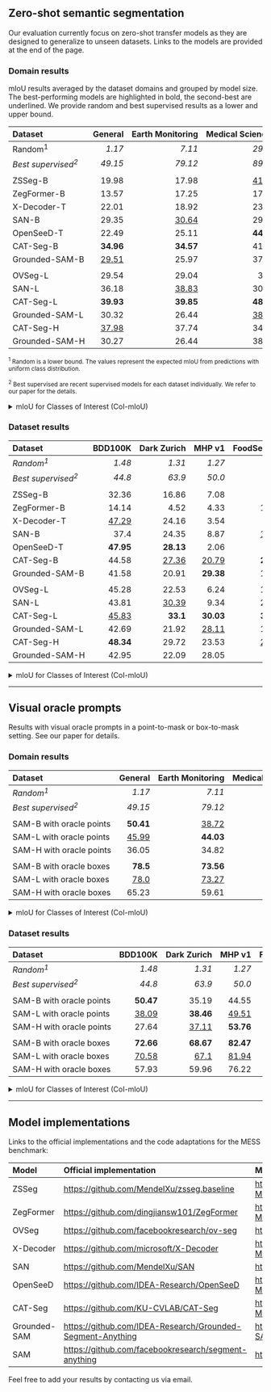 ## Zero-shot semantic segmentation

Our evaluation currently focus on zero-shot transfer models as they are designed to generalize to unseen datasets. Links to the models are provided at the end of the page.

### Domain results

mIoU results averaged by the dataset domains and grouped by model size. The best-performing models are highlighted in bold, the second-best are underlined. We provide random and best supervised results as a lower and upper bound.

| Dataset                       |   <nobr>General</nobr> | <nobr>Earth Monitoring</nobr>   | <nobr>Medical Sciences</nobr>   | <nobr>Engineering</nobr>   | <nobr>Agriculture and Biology</nobr>   |   <nobr>Mean</nobr> |
|:------------------------------|-----------------------:|--------------------------------:|--------------------------------:|---------------------------:|---------------------------------------:|--------------------:|
| <nobr>Random<sup>1</sup></nobr>         | *1.17*                 | *7.11*                          | *29.51*                         | *11.71*                    | *6.14*                                 |             *10.27* |
| *Best supervised<sup>2</sup>* |                *49.15* |              *79.12* |              *89.49* |       *67.66* |                     *81.94* |             *71.13* |
|                               |                       |
| <nobr>ZSSeg-B</nobr>        | 19.98                  | 17.98                           | <u>41.82</u>                    | 14.0                       | 22.32                                  |               22.73 |
| <nobr>ZegFormer-B</nobr>    | 13.57                  | 17.25                           | 17.47                           | 17.92                      | <u>25.78</u>                           |               17.57 |
| <nobr>X-Decoder-T</nobr>    | 22.01                  | 18.92                           | 23.28                           | 15.31                      | 18.17                                  |                19.8 |
| <nobr>SAN-B</nobr>          | 29.35                  | <u>30.64</u>                    | 29.85                           | 23.58                      | 15.07                                  |               26.74 |
| <nobr>OpenSeeD-T</nobr>     | 22.49                  | 25.11                           | **44.44**                       | 16.5                       | 10.35                                  |               24.33 |
| <nobr>CAT-Seg-B</nobr>      | **34.96**              | **34.57**                       | 41.65                           | <u>26.26</u>               | **29.32**                              |           **33.74** |
| <nobr>Grounded-SAM-B</nobr> | <u>29.51</u>           | 25.97                           | 37.38                           | **29.51**                  | 17.66                                  |        <u>28.52</u> |
| | |
| <nobr>OVSeg-L</nobr>        | 29.54                  | 29.04                           | 31.9                            | 14.16                      | 28.64                                  |               26.94 |
| <nobr>SAN-L</nobr>          | 36.18                  | <u>38.83</u>                    | 30.27                           | 16.95                      | 20.41                                  |               30.06 |
| <nobr>CAT-Seg-L</nobr>      | **39.93**              | **39.85**                       | **48.49**                       | 26.04                      | <u>34.06</u>                           |           **38.14** |
| <nobr>Grounded-SAM-L</nobr> | 30.32                  | 26.44                           | <u>38.69</u>                    | **29.25**                  | 17.73                                  |               29.05 |
| <nobr>CAT-Seg-H</nobr>      | <u>37.98</u>           | 37.74                           | 34.65                           | <u>29.04</u>               | **37.76**                              |        <u>35.66</u> |
| <nobr>Grounded-SAM-H</nobr> | 30.27                  | 26.44                           | 38.45                           | 28.16                      | 17.67                                  |               28.78 |

<small><sup>1</sup> Random is a lower bound. The values represent the expected mIoU from predictions with uniform class distribution.</small>

<small><sup>2</sup> Best supervised are recent supervised models for each dataset individually. We refer to our paper for the details.</small>

<details>
<summary>mIoU for Classes of Interest (CoI-mIoU)</summary>

| Dataset     | <nobr>General</nobr>   | <nobr>Earth Monitoring</nobr>   | <nobr>Medical Sciences</nobr>   | <nobr>Engineering</nobr>   | <nobr>Agriculture and Biology</nobr>   |  <nobr>Mean</nobr>   |
|:------------:|-----------------------:|--------------------------------:|--------------------------------:|---------------------------:|---------------------------------------:|--------------------:|
| *Random<sup>1</sup>*      | *1.04*                 | *6.22*                          | *13.87*                         | *3.15*                     | *2.66*                                 |        *5.15*        |
| | |
| <nobr>ZSSeg-B</nobr>        | 19.25                  | 11.91                           | 13.31                           | 3.9                        | 12.76                                  | 12.83               |
| <nobr>ZegFormer-B</nobr>    | 12.91                  | 8.83                            | 17.79                           | 3.1                        | <u>19.21</u>                           | 11.94               |
| <nobr>X-Decoder-T</nobr>    | 21.29                  | 19.36                           | 19.85                           | 4.38                       | 10.1                                   | 15.99               |
| <nobr>SAN-B</nobr>          | <u>28.79</u>           | **26.01**                       | <u>27.15</u>                    | 4.58                       | 15.17                                  | <u>21.6</u>         |
| <nobr>OpenSeeD-T</nobr>     | 22.78                  | 22.75                           | 11.01                           | 2.21                       | 7.83                                   | 14.85               |
| <nobr>CAT-Seg-B</nobr>      | **34.17**              | <u>24.16</u>                    | **30.94**                       | **8.24**                   | **20.43**                              | **24.72**           |
| <nobr>Grounded-SAM-B</nobr> | 28.67                  | 15.57                           | 9.73                            | <u>6.88</u>                | 6.3                                    | 15.24               |
| | |
| <nobr>OVSeg-L</nobr>        | 28.98                  | 24.93                           | 28.41                           | 5.22                       | 19.81                                  | 22.39               |
| <nobr>SAN-L</nobr>          | 35.66                  | **33.44**                       | <u>28.55</u>                    | 5.02                       | 21.68                                  | 26.39               |
| <nobr>CAT-Seg-L</nobr>      | **39.39**              | 30.03                           | **35.07**                       | **9.78**                   | <u>24.56</u>                           | **29.07**           |
| <nobr>Grounded-SAM-L</nobr> | 29.5                   | 16.05                           | 11.52                           | 6.74                       | 6.39                                   | 15.89               |
| <nobr>CAT-Seg-H</nobr>      | <u>37.43</u>           | <u>30.3</u>                     | 27.98                           | <u>9.71</u>                | **31.79**                              | <u>28.28</u>        |
| <nobr>Grounded-SAM-H</nobr> | 29.46                  | 16.06                           | 11.06                           | 5.04                       | 6.33                                   | 15.47               |

</details>


### Dataset results

| Dataset                       | <nobr>BDD100K</nobr>   | <nobr>Dark Zurich</nobr>   | <nobr>MHP v1</nobr>   | <nobr>FoodSeg103</nobr>   | <nobr>ATLANTIS</nobr>   | <nobr>DRAM</nobr>   | <nobr>iSAID</nobr>   | <nobr>ISPRS Potsdam</nobr>   | <nobr>WorldFloods</nobr>   | <nobr>FloodNet</nobr>   | <nobr>UAVid</nobr>   | <nobr>Kvasir-Instrument</nobr>   | <nobr>CHASE DB1</nobr>   | <nobr>CryoNuSeg</nobr>   | <nobr>PAXRay-4</nobr>   | <nobr>Corrosion CS</nobr>   | <nobr>DeepCrack</nobr>   | <nobr>PST900</nobr>   | <nobr>ZeroWaste-f</nobr>   | <nobr>SUIM</nobr>   | <nobr>CUB-200</nobr>   | <nobr>CWFID</nobr>   |   <nobr>Mean</nobr> |
|:------------------------------|-----------------------:|---------------------------:|----------------------:|--------------------------:|------------------------:|--------------------:|---------------------:|-----------------------------:|---------------------------:|------------------------:|---------------------:|---------------------------------:|-------------------------:|-------------------------:|------------------------:|----------------------------:|-------------------------:|----------------------:|---------------------------:|--------------------:|-----------------------:|---------------------:|--------------------:|
| *Random<sup>1</sup>*          | *1.48*                 | *1.31*                     | *1.27*                | *0.23*                    | *0.56*                  | *2.16*              | *0.56*               | *8.02*                       | *18.43*                    | *3.39*                  | *5.18*               | *27.99*                          | *27.25*                  | *31.25*                  | *31.53*                 | *9.3*                       | *26.52*                  | *4.52*                | *6.49*                     | *5.3*               | *0.06*                 | *13.08*              |             *10.27* |
| *Best supervised<sup>2</sup>* | *44.8* | *63.9* | *50.0* | *45.1* |    *42.22* | *45.71* | *65.3* |         *87.56* |       *92.71* |    *82.22* | *67.8* | *93.7* |     *97.05* |     *73.45* |    *93.77* |        *49.92* | *85.9* | *82.3* | *52.5* | *74.0* | *84.6* | *87.23* |             *70.99* |
|                               |
| <nobr>ZSSeg-B</nobr>          | 32.36                  | 16.86                      | 7.08                  | 8.17                      | 22.19                   | 33.19               | 3.8                  | 11.57                        | 23.25                      | 20.98                   | 30.27                | 46.93                            | <u>37.0</u>              | **38.7**                 | <u>44.66</u>            | 3.06                        | 25.39                    | 18.76                 | 8.78                       | <u>30.16</u>        | 4.35                   | 32.46                |               22.73 |
| <nobr>ZegFormer-B</nobr>      | 14.14                  | 4.52                       | 4.33                  | 10.01                     | 18.98                   | 29.45               | 2.68                 | 14.04                        | 25.93                      | 22.74                   | 20.84                | 27.39                            | 12.47                    | 11.94                    | 18.09                   | 4.78                        | 29.77                    | 19.63                 | 17.52                      | 28.28               | <u>16.8</u>            | 32.26                |               17.57 |
| <nobr>X-Decoder-T</nobr>      | <u>47.29</u>           | 24.16                      | 3.54                  | 2.61                      | 27.51                   | 26.95               | 2.43                 | 31.47                        | 26.23                      | 8.83                    | 25.65                | 55.77                            | 10.16                    | 11.94                    | 15.23                   | 1.72                        | 24.65                    | 19.44                 | 15.44                      | 24.75               | 0.51                   | 29.25                |                19.8 |
| <nobr>SAN-B</nobr>            | 37.4                   | 24.35                      | 8.87                  | <u>19.27</u>              | **36.51**               | 49.68               | 4.77                 | <u>37.56</u>                 | 31.75                      | **37.44**               | **41.65**            | <u>69.88</u>                     | 17.85                    | 11.95                    | 19.73                   | 3.13                        | <u>50.27</u>             | 19.67                 | **21.27**                  | 22.64               | **16.91**              | 5.67                 |               26.74 |
| <nobr>OpenSeeD-T</nobr>       | **47.95**              | **28.13**                  | 2.06                  | 9.0                       | 18.55                   | 29.23               | 1.45                 | 31.07                        | 30.11                      | 23.14                   | 39.78                | 59.69                            | **46.68**                | 33.76                    | 37.64                   | 13.38                       | 47.84                    | 2.5                   | 2.28                       | 19.45               | 0.13                   | 11.47                |               24.33 |
| <nobr>CAT-Seg-B</nobr>        | 44.58                  | <u>27.36</u>               | <u>20.79</u>          | **21.54**                 | <u>33.08</u>            | **62.42**           | **15.75**            | **41.89**                    | **39.47**                  | <u>35.12</u>            | <u>40.62</u>         | **70.68**                        | 25.38                    | 25.63                    | **44.94**               | <u>13.76</u>                | 49.14                    | <u>21.32</u>          | <u>20.83</u>               | **39.1**            | 3.4                    | **45.47**            |           **33.74** |
| <nobr>Grounded-SAM-B</nobr>   | 41.58                  | 20.91                      | **29.38**             | 10.48                     | 17.33                   | <u>57.38</u>        | <u>12.22</u>         | 26.68                        | <u>33.41</u>               | 19.19                   | 38.34                | 46.82                            | 23.56                    | <u>38.06</u>             | 41.07                   | **20.88**                   | **59.02**                | **21.39**             | 16.74                      | 14.13               | 0.43                   | <u>38.41</u>         |        <u>28.52</u> |
|                               |
| <nobr>OVSeg-L</nobr>          | 45.28                  | 22.53                      | 6.24                  | 16.43                     | 33.44                   | 53.33               | 8.28                 | 31.03                        | 31.48                      | 35.59                   | 38.8                 | 71.13                            | 20.95                    | 13.45                    | 22.06                   | 6.82                        | 16.22                    | <u>21.89</u>          | 11.71                      | 38.17               | 14.0                   | 33.76                |               26.94 |
| <nobr>SAN-L</nobr>            | 43.81                  | <u>30.39</u>               | 9.34                  | 24.46                     | **40.66**               | **68.44**           | 11.77                | **51.45**                    | <u>48.24</u>               | 39.26                   | **43.41**            | <u>72.18</u>                     | 7.64                     | 11.94                    | 29.33                   | 6.83                        | 23.65                    | 19.01                 | 18.32                      | 40.01               | <u>19.3</u>            | 1.91                 |               30.06 |
| <nobr>CAT-Seg-L</nobr>        | <u>45.83</u>           | **33.1**                   | **30.03**             | **30.47**                 | 33.6                    | <u>66.54</u>        | **16.09**            | <u>51.42</u>                 | **49.86**                  | <u>39.84</u>            | <u>42.02</u>         | **79.4**                         | 24.99                    | 35.06                    | **54.5**                | 16.87                       | 31.42                    | **25.26**             | **30.62**                  | **53.94**           | 9.24                   | <u>39.0</u>          |           **38.14** |
| <nobr>Grounded-SAM-L</nobr>   | 42.69                  | 21.92                      | <u>28.11</u>          | 10.76                     | 17.63                   | 60.8                | 12.38                | 27.76                        | 33.4                       | 19.28                   | 39.37                | 47.32                            | **25.16**                | **38.06**                | <u>44.22</u>            | **20.88**                   | **58.21**                | 21.23                 | 16.67                      | 14.3                | 0.43                   | 38.47                |               29.05 |
| <nobr>CAT-Seg-H</nobr>        | **48.34**              | 29.72                      | 23.53                 | <u>29.06</u>              | <u>40.43</u>            | 56.78               | 9.04                 | 49.37                        | 47.92                      | **40.98**               | 41.36                | 70.7                             | 13.37                    | 12.82                    | 41.72                   | 12.17                       | <u>57.69</u>             | 19.61                 | <u>26.71</u>               | <u>47.8</u>         | **19.49**              | **45.99**            |        <u>35.66</u> |
| <nobr>Grounded-SAM-H</nobr>   | 42.95                  | 22.09                      | 28.05                 | 9.97                      | 17.68                   | 60.86               | <u>12.44</u>         | 27.79                        | 33.23                      | 19.31                   | 39.41                | 46.97                            | <u>25.13</u>             | **38.06**                | 43.64                   | **20.88**                   | 53.74                    | 21.34                 | 16.68                      | 14.3                | 0.43                   | 38.29                |               28.78 |

<details>
<summary>mIoU for Classes of Interest (CoI-mIoU)</summary>

| Dataset                     | <nobr>BDD100K</nobr>   | <nobr>Dark Zurich</nobr>   | <nobr>MHP v1</nobr>   | <nobr>FoodSeg103</nobr>   | <nobr>ATLANTIS</nobr>   | <nobr>DRAM</nobr>   | <nobr>iSAID</nobr>   | <nobr>ISPRS Potsdam</nobr>   | <nobr>WorldFloods</nobr>   | <nobr>FloodNet</nobr>   | <nobr>UAVid</nobr>   | <nobr>Kvasir-Instrument</nobr>   | <nobr>CHASE DB1</nobr>   | <nobr>CryoNuSeg</nobr>   | <nobr>PAXRay-4</nobr>   | <nobr>Corrosion CS</nobr>   | <nobr>DeepCrack</nobr>   | <nobr>PST900</nobr>   | <nobr>ZeroWaste-f</nobr>   | <nobr>SUIM</nobr>   | <nobr>CUB-200</nobr>   | <nobr>CWFID</nobr>   |   <nobr>Mean</nobr> |
|:----------------------------|-----------------------:|---------------------------:|----------------------:|--------------------------:|------------------------:|--------------------:|---------------------:|-----------------------------:|---------------------------:|------------------------:|---------------------:|---------------------------------:|-------------------------:|-------------------------:|------------------------:|----------------------------:|-------------------------:|----------------------:|---------------------------:|--------------------:|-----------------------:|---------------------:|--------------------:|
| *Random<sup>1</sup>*        | *1.48*                 | *1.28*                     | *1.06*                | *0.22*                    | *0.56*                  | *1.62*              | *0.18*               | *8.87*                       | *15.35*                    | *1.83*                  | *4.84*               | *8.38*                           | *6.22*                   | *19.28*                  | *21.58*                 | *4.46*                      | *4.15*                   | *0.67*                | *3.33*                     | *4.53*              | *0.06*                 | *3.38*               |              *5.15* |
|                             | |
| <nobr>ZSSeg-B</nobr>        | 32.36                  | 17.75                      | 4.33                  | 8.16                      | 22.19                   | 30.71               | 2.2                  | 13.35                        | 7.13                       | 3.12                    | 33.74                | 2.77                             | **10.93**                | 3.25                     | <u>36.3</u>             | 3.92                        | 4.49                     | 0.93                  | 6.24                       | 29.63               | 4.35                   | 4.29                 |               12.83 |
| <nobr>ZegFormer-B</nobr>    | 14.14                  | 4.72                       | 4.08                  | 9.91                      | 18.98                   | 25.6                | 2.2                  | 16.72                        | 0.0                        | 1.42                    | 23.81                | 9.63                             | 7.89                     | 23.88                    | 29.75                   | <u>5.49</u>                 | 4.96                     | 0.24                  | 1.71                       | <u>31.8</u>         | <u>16.6</u>            | <u>9.24</u>          |               11.94 |
| <nobr>X-Decoder-T</nobr>    | <u>47.29</u>           | 25.3                       | 2.98                  | 2.13                      | 27.51                   | 22.55               | 2.54                 | 37.71                        | **26.84**                  | 0.77                    | 28.95                | 19.25                            | 7.54                     | 23.88                    | 28.73                   | 2.0                         | 4.98                     | 0.0                   | **10.52**                  | 22.28               | 0.07                   | 7.96                 |               15.99 |
| <nobr>SAN-B</nobr>          | 37.4                   | 25.63                      | 6.32                  | <u>19.16</u>              | **36.51**               | 47.7                | 4.55                 | <u>45.0</u>                  | <u>20.01</u>               | **14.41**               | **46.08**            | <u>45.69</u>                     | 8.86                     | <u>23.89</u>             | 30.18                   | 3.48                        | 6.5                      | 1.35                  | 7.0                        | 25.52               | **16.82**              | 3.17                 |         <u>21.6</u> |
| <nobr>OpenSeeD-T</nobr>     | **47.95**              | **29.7**                   | 2.03                  | 8.81                      | 18.55                   | 29.62               | 1.41                 | 37.28                        | 19.26                      | <u>10.32</u>            | <u>45.46</u>         | 31.38                            | 0.0                      | 8.97                     | 3.69                    | **5.8**                     | 0.0                      | 0.17                  | 2.85                       | 22.16               | 0.13                   | 1.19                 |               14.85 |
| <nobr>CAT-Seg-B</nobr>      | 44.58                  | <u>28.8</u>                | <u>17.05</u>          | **21.28**                 | <u>33.08</u>            | **60.26**           | **13.16**            | **50.07**                    | 5.74                       | 6.74                    | 45.09                | **47.66**                        | <u>10.35</u>             | **25.98**                | **39.78**               | 5.12                        | <u>17.63</u>             | <u>2.38</u>           | <u>7.84</u>                | **37.49**           | 2.93                   | **20.88**            |           **24.72** |
| <nobr>Grounded-SAM-B</nobr> | 41.58                  | 21.75                      | **26.7**              | 10.01                     | 17.33                   | <u>54.66</u>        | <u>7.73</u>          | 30.7                         | 0.0                        | 0.0                     | 39.42                | 2.71                             | 9.71                     | 0.0                      | 26.52                   | 0.0                         | **23.72**                | **2.42**              | 1.39                       | 9.99                | 0.0                    | 8.9                  |               15.24 |
|                             | |
| <nobr>OVSeg-L</nobr>        | 45.28                  | 23.72                      | 3.8                   | 16.56                     | 33.44                   | 51.07               | 6.54                 | 37.13                        | 25.27                      | <u>11.67</u>            | 44.02                | 47.77                            | 9.46                     | <u>24.29</u>             | 32.13                   | **6.75**                    | 5.29                     | <u>3.25</u>           | 5.61                       | 40.75               | 14.06                  | 4.64                 |               22.39 |
| <nobr>SAN-L</nobr>          | 43.81                  | <u>32.08</u>               | 6.22                  | 24.37                     | **40.66**               | **66.81**           | <u>8.71</u>          | <u>60.17</u>                 | **36.03**                  | **13.65**               | **48.67**            | <u>49.69</u>                     | 7.18                     | 23.88                    | 33.44                   | 5.54                        | 4.42                     | 0.96                  | 9.16                       | 43.17               | <u>19.0</u>            | 2.86                 |               26.39 |
| <nobr>CAT-Seg-L</nobr>      | <u>45.83</u>           | **34.84**                  | **26.91**             | **30.26**                 | 33.6                    | <u>64.89</u>        | **11.92**            | **60.53**                    | 25.28                      | 6.11                    | <u>46.32</u>         | **62.54**                        | **10.33**                | **25.49**                | **41.91**               | <u>5.82</u>                 | 8.85                     | **7.19**              | **17.24**                  | <u>53.47</u>        | 8.82                   | <u>11.4</u>          |           **29.07** |
| <nobr>Grounded-SAM-L</nobr> | 42.69                  | 22.8                       | <u>25.44</u>          | 10.28                     | 17.63                   | 58.18               | 7.89                 | 32.0                         | 0.0                        | 0.0                     | 40.35                | 3.52                             | <u>9.63</u>              | 0.0                      | 32.92                   | 0.0                         | **23.39**                | 2.24                  | 1.34                       | 10.18               | 0.0                    | 8.99                 |               15.89 |
| <nobr>CAT-Seg-H</nobr>      | **48.34**              | 31.29                      | 20.61                 | <u>28.92</u>              | <u>40.43</u>            | 55.02               | 8.31                 | 58.91                        | <u>26.92</u>               | 11.49                   | 45.88                | 46.67                            | 8.04                     | 23.74                    | <u>33.47</u>            | 4.09                        | <u>19.4</u>              | 1.27                  | <u>14.08</u>               | **53.92**           | **19.42**              | **22.02**            |        <u>28.28</u> |
| <nobr>Grounded-SAM-H</nobr> | 42.95                  | 22.97                      | 25.4                  | 9.49                      | 17.68                   | 58.25               | 7.85                 | 32.02                        | 0.0                        | 0.0                     | 40.44                | 2.86                             | <u>9.63</u>              | 0.0                      | 31.75                   | 0.0                         | 16.47                    | 2.35                  | 1.34                       | 10.18               | 0.0                    | 8.81                 |               15.47 |

</details>

---

## Visual oracle prompts

Results with visual oracle prompts in a point-to-mask or box-to-mask setting. See our paper for details.

### Domain results

| Dataset                       |   <nobr>General</nobr> | <nobr>Earth Monitoring</nobr>   | <nobr>Medical Sciences</nobr>   | <nobr>Engineering</nobr>   | <nobr>Agriculture and Biology</nobr>   |   <nobr>Mean</nobr> |
|:------------------------------|-----------------------:|--------------------------------:|--------------------------------:|---------------------------:|---------------------------------------:|--------------------:|
| *Random<sup>1</sup>*                      |                 *1.17* | *7.11*                          | *29.51*                         | *11.71*                    | *6.14*                                 |             *10.27* |
| *Best supervised<sup>2</sup>* |                *49.15* |              *79.12* |              *89.49* |       *67.66* |                     *81.94* |             *71.13* |
|                               |                       |
| <nobr>SAM-B with oracle points</nobr>  | **50.41**              | <u>38.72</u>                    | 43.7                            | 45.16                      | <u>57.84</u>                           |        <u>46.59</u> |
| <nobr>SAM-L with oracle points</nobr>  | <u>45.99</u>           | **44.03**                       | <u>55.74</u>                    | **50.0**                   | **58.23**                              |           **49.99** |
| <nobr>SAM-H with oracle points</nobr>  | 36.05                  | 34.82                           | **59.58**                       | <u>47.35</u>               | 39.91                                  |                43.0 |
|                               |                       |
| <nobr>SAM-B with oracle boxes</nobr>   | **78.5**               | **73.56**                       | **68.14**                       | **73.29**                  | <u>86.0</u>                            |           **75.67** |
| <nobr>SAM-L with oracle boxes</nobr>   | <u>78.0</u>            | <u>73.27</u>                    | 64.98                           | <u>73.09</u>               | **86.99**                              |        <u>74.97</u> |
| <nobr>SAM-H with oracle boxes</nobr>   | 65.23                  | 59.61                           | <u>66.58</u>                    | 66.4                       | 78.63                                  |               66.55 |

<details>
<summary>mIoU for Classes of Interest (CoI-mIoU)</summary>

| Dataset                               | <nobr>General</nobr>   | <nobr>Earth Monitoring</nobr>   | <nobr>Medical Sciences</nobr>   | <nobr>Engineering</nobr>   | <nobr>Agriculture and Biology</nobr>   |  <nobr>Mean</nobr>   |
|:--------------------------------------|-----------------------:|--------------------------------:|--------------------------------:|---------------------------:|---------------------------------------:|--------------------:|
| *Random<sup>1</sup>*                  | *1.04*                 | *6.22*                          | *13.87*                         | *3.15*                     | *2.66*                                 |        *5.15*        |
|                                       | | | | | |        
| <nobr>SAM-B with oracle points</nobr> | **49.78**              | <u>38.19</u>                    | 27.81                           | 29.03                      | <u>50.05</u>                           | <u>39.42</u>        |
| <nobr>SAM-L with oracle points</nobr> | <u>45.46</u>           | **43.92**                       | <u>40.29</u>                    | **33.93**                  | **50.2**                               | **42.66**           |
| <nobr>SAM-H with oracle points</nobr> | 35.38                  | 34.73                           | **41.19**                       | <u>29.09</u>               | 30.29                                  | 34.44               |
|                                       | | | | | |
| <nobr>SAM-B with oracle boxes</nobr>  | **78.59**              | <u>74.16</u>                    | **59.22**                       | <u>61.89</u>               | <u>83.64</u>                           | **71.6**            |
| <nobr>SAM-L with oracle boxes</nobr>  | <u>78.13</u>           | **74.18**                       | <u>54.2</u>                     | **62.08**                  | **84.49**                              | <u>70.67</u>        |
| <nobr>SAM-H with oracle boxes</nobr>  | 65.32                  | 61.11                           | 51.72                           | 53.42                      | 75.97                                  | 61.18               |

</details>


### Dataset results

| Dataset                               | <nobr>BDD100K</nobr>   | <nobr>Dark Zurich</nobr>   | <nobr>MHP v1</nobr>   | <nobr>FoodSeg103</nobr>   | <nobr>ATLANTIS</nobr>   | <nobr>DRAM</nobr>   | <nobr>iSAID</nobr>   | <nobr>ISPRS Potsdam</nobr>   | <nobr>WorldFloods</nobr>   | <nobr>FloodNet</nobr>   | <nobr>UAVid</nobr>   | <nobr>Kvasir-Instrument</nobr>   | <nobr>CHASE DB1</nobr>   | <nobr>CryoNuSeg</nobr>   | <nobr>PAXRay-4</nobr>   | <nobr>Corrosion CS</nobr>   | <nobr>DeepCrack</nobr>   | <nobr>PST900</nobr>   | <nobr>ZeroWaste-f</nobr>   | <nobr>SUIM</nobr>   | <nobr>CUB-200</nobr>   | <nobr>CWFID</nobr>   |   <nobr>Mean</nobr> |
|:--------------------------------------|-----------------------:|---------------------------:|----------------------:|--------------------------:|------------------------:|--------------------:|---------------------:|-----------------------------:|---------------------------:|------------------------:|---------------------:|---------------------------------:|-------------------------:|-------------------------:|------------------------:|----------------------------:|-------------------------:|----------------------:|---------------------------:|--------------------:|-----------------------:|---------------------:|--------------------:|
| *Random<sup>1</sup>*                  | *1.48*                 | *1.31*                     | *1.27*                | *0.23*                    | *0.56*                  | *2.16*              | *0.56*               | *8.02*                       | *18.43*                    | *3.39*                  | *5.18*               | *27.99*                          | *27.25*                  | *31.25*                  | *31.53*                 | *9.3*                       | *26.52*                  | *4.52*                | *6.49*                     | *5.3*               | *0.06*                 | *13.08*              |             *10.27* |
| *Best supervised<sup>2</sup>*         | *44.8* | *63.9* | *50.0* | *45.1* |    *42.22* | *45.71* | *65.3* |         *87.56* |       *92.71* |    *82.22* | *67.8* | *93.7* |     *97.05* |     *73.45* |    *93.77* |        *49.92* | *85.9* | *82.3* | *52.5* | *74.0* | *84.6* | *87.23* |             *70.99* |
|                                       |
| <nobr>SAM-B with oracle points</nobr> | **50.47**              | 35.19                      | 44.55                 | **58.48**                 | **61.5**                | **52.29**           | 21.54                | <u>38.93</u>                 | **32.36**                  | **58.83**               | **41.93**            | 67.25                            | **37.1**                 | 23.95                    | 46.51                   | <u>35.99</u>                | 47.16                    | 36.39                 | <u>61.09</u>               | **64.71**           | <u>64.35</u>           | **44.47**            |        <u>46.59</u> |
| <nobr>SAM-L with oracle points</nobr> | <u>38.09</u>           | **38.46**                  | <u>49.51</u>          | <u>46.85</u>              | <u>53.68</u>            | <u>49.34</u>        | <u>45.03</u>         | **41.58**                    | <u>nan</u>                 | <u>53.87</u>            | <u>35.65</u>         | **85.35**                        | 30.68                    | <u>51.63</u>             | <u>55.29</u>            | **42.75**                   | <u>48.82</u>             | <u>46.56</u>          | **61.86**                  | <u>55.68</u>        | **75.1**               | <u>43.91</u>         |           **49.99** |
| <nobr>SAM-H with oracle points</nobr> | 27.64                  | <u>37.11</u>               | **53.76**             | 31.02                     | 35.69                   | 31.1                | **52.65**            | 29.34                        | <u>nan</u>                 | 33.78                   | 23.5                 | <u>84.22</u>                     | <u>33.35</u>             | **64.11**                | **56.62**               | 34.54                       | **55.08**                | **55.76**             | 43.99                      | 28.54               | 48.91                  | 42.3                 |                43.0 |
|                                       |
| <nobr>SAM-B with oracle boxes</nobr>  | **72.66**              | **68.67**                  | **82.47**             | **86.37**                 | **81.64**               | <u>79.2</u>         | **75.53**            | **68.65**                    | **nan**                    | <u>76.49</u>            | **73.59**            | <u>92.58</u>                     | 22.59                    | **85.23**                | **72.17**               | **67.01**                   | 66.49                    | **75.46**             | <u>84.22</u>               | <u>86.42</u>        | <u>86.88</u>           | **84.7**             |           **75.67** |
| <nobr>SAM-L with oracle boxes</nobr>  | <u>70.58</u>           | <u>67.1</u>                | <u>81.94</u>          | <u>85.44</u>              | <u>81.36</u>            | **81.6**            | <u>75.0</u>          | <u>68.5</u>                  | **nan**                    | **76.78**               | <u>72.81</u>         | **93.5**                         | <u>22.82</u>             | <u>76.1</u>              | <u>67.49</u>            | <u>64.15</u>                | **69.35**                | <u>73.97</u>          | **84.9**                   | **87.43**           | **89.48**              | <u>84.05</u>         |        <u>74.97</u> |
| <nobr>SAM-H with oracle boxes</nobr>  | 57.93                  | 59.96                      | 76.22                 | 60.2                      | 68.82                   | 68.26               | 73.72                | 52.04                        | **nan**                    | 59.4                    | 53.29                | 91.03                            | **33.41**                | 75.16                    | 66.73                   | 56.75                       | <u>66.55</u>             | 67.78                 | 74.52                      | 67.85               | 84.71                  | 83.32                |               66.55 |

<details>
<summary>mIoU for Classes of Interest (CoI-mIoU)</summary>

| Dataset                               | <nobr>BDD100K</nobr>   | <nobr>Dark Zurich</nobr>   | <nobr>MHP v1</nobr>   | <nobr>FoodSeg103</nobr>   | <nobr>ATLANTIS</nobr>   | <nobr>DRAM</nobr>   | <nobr>iSAID</nobr>   | <nobr>ISPRS Potsdam</nobr>   | <nobr>WorldFloods</nobr>   | <nobr>FloodNet</nobr>   | <nobr>UAVid</nobr>   | <nobr>Kvasir-Instrument</nobr>   | <nobr>CHASE DB1</nobr>   | <nobr>CryoNuSeg</nobr>   | <nobr>PAXRay-4</nobr>   | <nobr>Corrosion CS</nobr>   | <nobr>DeepCrack</nobr>   | <nobr>PST900</nobr>   | <nobr>ZeroWaste-f</nobr>   | <nobr>SUIM</nobr>   | <nobr>CUB-200</nobr>   | <nobr>CWFID</nobr>   |   <nobr>Mean</nobr> |
|:--------------------------------------|-----------------------:|---------------------------:|----------------------:|--------------------------:|------------------------:|--------------------:|---------------------:|-----------------------------:|---------------------------:|------------------------:|---------------------:|---------------------------------:|-------------------------:|-------------------------:|------------------------:|----------------------------:|-------------------------:|----------------------:|---------------------------:|--------------------:|-----------------------:|---------------------:|--------------------:|
| *Random<sup>1</sup>*                  | *1.48*                 | *1.28*                     | *1.06*                | *0.22*                    | *0.56*                  | *1.62*              | *0.18*               | *8.87*                       | *15.35*                    | *1.83*                  | *4.84*               | *8.38*                           | *6.22*                   | *19.28*                  | *21.58*                 | *4.46*                      | *4.15*                   | *0.67*                | *3.33*                     | *4.53*              | *0.06*                 | *3.38*               |              *5.15* |
|                                       |
| <nobr>SAM-B with oracle points</nobr> | **50.47**              | 36.47                      | 42.26                 | **58.27**                 | **61.5**                | **49.71**           | 17.62                | <u>42.01</u>                 | **28.77**                  | **58.44**               | **44.13**            | 45.17                            | 6.47                     | 27.25                    | 32.34                   | <u>27.1</u>                 | 12.27                    | 22.51                 | <u>54.26</u>               | **62.92**           | <u>64.21</u>           | **23.01**            |        <u>39.42</u> |
| <nobr>SAM-L with oracle points</nobr> | <u>38.09</u>           | **40.3**                   | <u>47.61</u>          | <u>46.63</u>              | <u>53.68</u>            | <u>46.46</u>        | <u>41.69</u>         | **47.65**                    | <u>nan</u>                 | <u>48.82</u>            | <u>37.51</u>         | **73.87**                        | **9.13**                 | <u>39.93</u>             | **38.21**               | **32.91**                   | <u>13.77</u>             | <u>34.17</u>          | **54.86**                  | <u>54.61</u>        | **75.0**               | <u>21.0</u>          |           **42.66** |
| <nobr>SAM-H with oracle points</nobr> | 27.64                  | <u>39.03</u>               | **52.19**             | 30.74                     | 35.69                   | 27.01               | **49.62**            | 33.71                        | <u>nan</u>                 | 31.5                    | 24.1                 | <u>71.28</u>                     | <u>8.44</u>              | **47.72**                | <u>37.3</u>             | 20.86                       | **17.09**                | **45.09**             | 33.34                      | 25.46               | 48.69                  | 16.72                |               34.44 |
|                                       |
| <nobr>SAM-B with oracle boxes</nobr>  | **72.66**              | **70.98**                  | **81.9**              | **86.29**                 | **81.64**               | <u>78.05</u>        | **73.95**            | **75.05**                    | **nan**                    | <u>71.06</u>            | **76.59**            | <u>86.56</u>                     | <u>9.52</u>              | **78.27**                | **62.53**               | **59.69**                   | 37.04                    | **69.52**             | <u>81.31</u>               | <u>86.05</u>        | <u>86.82</u>           | **78.05**            |            **71.6** |
| <nobr>SAM-L with oracle boxes</nobr>  | <u>70.58</u>           | <u>69.51</u>               | <u>81.39</u>          | <u>85.37</u>              | <u>81.36</u>            | **80.56**           | <u>73.39</u>         | <u>74.7</u>                  | **nan**                    | **72.95**               | <u>75.7</u>          | **88.25**                        | **9.76**                 | <u>63.66</u>             | <u>55.14</u>            | <u>55.75</u>                | **42.77**                | <u>67.67</u>          | **82.15**                  | **86.95**           | **89.43**              | <u>77.08</u>         |        <u>70.67</u> |
| <nobr>SAM-H with oracle boxes</nobr>  | 57.93                  | 62.88                      | 75.64                 | 60.08                     | 68.82                   | 66.56               | 72.02                | 60.21                        | **nan**                    | 55.23                   | 56.98                | 83.7                             | 7.89                     | 62.16                    | 53.12                   | 46.33                       | <u>37.3</u>              | 60.02                 | 70.03                      | 67.26               | 84.65                  | 76.01                |               61.18 |

</details>

---

## Model implementations

Links to the official implementations and the code adaptations for the MESS benchmark:

| Model | Official implementation                                      | MESS adaptation                                      |
|:------|:-------------------------------------------------------------|:-----------------------------------------------------|
| ZSSeg | <https://github.com/MendelXu/zsseg.baseline>                 | <https://github.com/blumenstiel/zsseg.baseline-MESS> |
| ZegFormer | <https://github.com/dingjiansw101/ZegFormer>                 | <https://github.com/blumenstiel/ZegFormer-MESS>      |
| OVSeg | <https://github.com/facebookresearch/ov-seg>                 | <https://github.com/blumenstiel/ov-seg-MESS>         |
| X-Decoder | <https://github.com/microsoft/X-Decoder>                     | <https://github.com/blumenstiel/X-Decoder-MESS>      |
| SAN | <https://github.com/MendelXu/SAN>                            | <https://github.com/blumenstiel/SAN-MESS>            |
| OpenSeeD | <https://github.com/IDEA-Research/OpenSeeD>                  | <https://github.com/blumenstiel/OpenSeeD-MESS>       |
| CAT-Seg | <https://github.com/KU-CVLAB/CAT-Seg>                        | <https://github.com/blumenstiel/CAT-Seg-MESS>        |
| Grounded-SAM | <https://github.com/IDEA-Research/Grounded-Segment-Anything> | <https://github.com/blumenstiel/Grounded-SAM-MESS>   |
| SAM | <https://github.com/facebookresearch/segment-anything>       | <https://github.com/blumenstiel/SAM-MESS>            | 

Feel free to add your results by contacting us via email.
